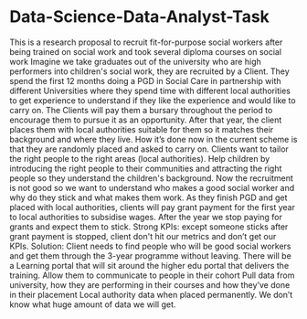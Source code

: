 # Data-Science-Data-Analyst-Task
This is a research proposal to recruit fit-for-purpose social workers after being trained on social work and took several diploma courses on social work
Imagine we take graduates out of the university who are high performers into children's
social work, they are recruited by a Client.
They spend the first 12 months doing a PGD in Social Care in partnership with different
Universities where they spend time with different local authorities to get experience to
understand if they like the experience and would like to carry on.
The Clients will pay them a bursary throughout the period to encourage them to pursue it
as an opportunity. After that year, the client places them with local authorities suitable for
them so it matches their background and where they live.
How it’s done now in the current scheme is that they are randomly placed and asked to
carry on. Clients want to tailor the right people to the right areas (local authorities).
Help children by introducing the right people to their communities and attracting the right
people so they understand the children's background.
Now the recruitment is not good so we want to understand who makes a good social
worker and why do they stick and what makes them work.
As they finish PGD and get placed with local authorities, clients will pay grant payment
for the first year to local authorities to subsidise wages. After the year we stop paying for
grants and expect them to stick.
Strong KPIs: except someone sticks after grant payment is stopped, client don't hit our
metrics and don’t get our KPIs.
Solution: Client needs to find people who will be good social workers and get them
through the 3-year programme without leaving.
There will be a Learning portal that will sit around the higher edu portal that delivers the
training.
Allow them to communicate to people in their cohort
Pull data from university, how they are performing in their courses and how they’ve done
in their placement
Local authority data when placed permanently. We don’t know what huge amount of data we will get.
